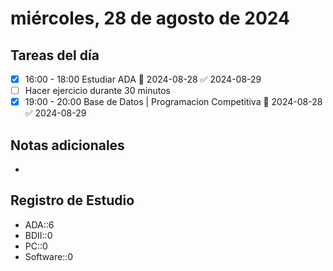 # miércoles, 28 de agosto de 2024

## Tareas del día
- [x] 16:00 - 18:00 Estudiar ADA 📅 2024-08-28 ✅ 2024-08-29
- [ ] Hacer ejercicio durante 30 minutos
- [x] 19:00 - 20:00 Base de Datos | Programacion Competitiva 📅 2024-08-28 ✅ 2024-08-29
## Notas adicionales
- 
## Registro de Estudio
- ADA::6
- BDII::0
- PC::0
- Software::0
